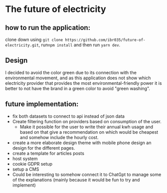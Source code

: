 # The future of electricity 

## how to run the application: 
clone down using `git clone https://github.com/ibr035/future-of-electricity.git`, run`npm install` and then run `yarn dev`. 

## Design
I decided to avoid the color green due to its connection with the environmental movement, and as this application does not show which electricity provider that provides the most environmental-friendly power it is better to not have the brand in a green color to avoid "green washing". 


## future implementation: 
- fix both datasets to connect to api instead of json data 
- Create filtering function on providers based on consumption of the user. 
  - Make it possible for the user to write their annual kwh usage and based on that give a recommendation on which would be cheapest and somehow include the hourly cost. 
- create a more elaborate design theme with mobile phone design an design for the different pages.
- create a template for articles posts 
- host system
- cookie GDPR setup 
- setup a CMS 
- Could be interesting to somehow connect it to ChatGpt to manage some of the explanations (mainly because it would be fun to try and implement)